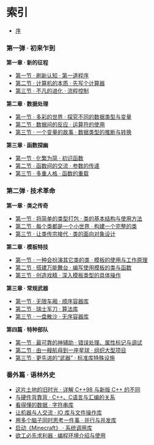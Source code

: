 # 索引

* [序](first.md)

### 第一弹 · 初来乍到

**第一章 · 新的征程**

* [第一节 · 刷新认知 · 第一道程序](1-1/1-1-1.md)
* [第二节 · 计算机的本质 · 先写个计算器](1-1/1-1-2.md)
* [第三节 · 不凡的进化 · 流程控制](1-1/1-1-3.md)

**第二章 · 数据处理**

* [第一节 · 多彩的世界 · 探究不同的数据类型与变量](1-2/1-2-1.md)
* [第二节 · 数据间的反应 · 运算符的使用](1-2/1-2-2.md)
* [第三节 · 一个变量的故事 · 数据类型的推断与转换](1-2/1-2-3.md)

**第三章 · 函数探幽**

* [第一节 · 化繁为简 · 初识函数](1-3/1-3-1.md)
* [第二节 · 函数间的交流 · 参数的传递](1-3/1-3-2.md)
* [第三节 · 多重人格 · 函数的重载](1-3/1-3-3.md)

### 第二弹 · 技术革命

**第一章 · 类之传奇**

* [第一节 · 将简单的类型打包 · 类的基本结构与使用方法](2-1/2-1-1.md)
* [第二节 · 每个类都是一个小世界 · 构建一个完整的类](2-1/2-1-2.md)
* [第三节 · 让类传宗接代 · 类的面向对象设计](2-1/2-1-3.md)

**第二章 · 模板特技**

* [第一节 · 一种会扮演其它类的类 · 模板的使用与工作原理](2-2/2-2-1.md)
* [第二节 · 搭建万能舞台 · 编写使用模板的类与函数](2-2/2-2-2.md)
* [第三节 · 创造戏精 · 深入模板类型的具体操作](2-2/2-2-3.md)

**第三章 · 常规武器**

* [第一节 · 无限车厢 · 顺序容器库](2-3/2-3-1.md)
* [第二节 · 瑞士军刀 · 算法库](2-3/2-3-2.md)
* [第三节 · 一盘散沙 · 无序容器库](2-3/2-3-3.md)

**第四篇 · 特种部队**

* [第一节 · 最可靠的神辅助 · 错误处理、属性标记与调试](2-4/2-4-1.md)
* [第二节 · 由一艘航母到一座星球 · 组织大型项目](2-4/2-4-2.md)
* [第三节 · 更先进的“武器” · 标准库特殊设施](2-4/2-4-3.md)

### 番外篇 · 语林外史

* [这片土地的旧时光 · 详解 C++98 与新版 C++ 的不同](3/3-1.md)
* [与硬件背靠背 · C++、C语言与汇编的关系](3/3-2.md)
* [看得懂的数据 · 字符串库](3/3-3.md)
* [让机器与人交流 · IO 库与文件操作库](3/3-4.md)
* [用多个脑子同时思考一件事 · 并行与并发库](3/3-5.md)
* [启动《Minecraft》 · 系统调用库](3/3-6.md)
* [欲工必先求利器 · 编程环境介绍与使用](3/3-7.md)

